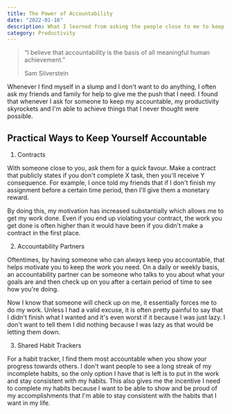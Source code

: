 ```yaml
---
title: The Power of Accountability
date: "2022-01-16"
description: What I learned from asking the people close to me to keep me accountable.
category: Productivity
---
```


> “I believe that accountability is the basis of all meaningful human achievement.”
>
> Sam Silverstein

Whenever I find myself in a slump and I don't want to do anything, I often ask my friends and family for help to give me the push that I need. I found that whenever I ask for someone to keep my accountable, my productivity skyrockets and I'm able to achieve things that I never thought were possible. 

## Practical Ways to Keep Yourself Accountable

1. Contracts

With someone close to you, ask them for a quick favour. Make a contract that publicly states if you don't complete X task, then you'll receive Y consequence. For example, I once told my friends that if I don't finish my assignment before a certain time period, then I'll give them a monetary reward. 

By doing this, my motivation has increased substantially which allows me to get my work done. Even if you end up violating your contract, the work you get done is often higher than it would have been if you didn't make a contract in the first place. 

2. Accountability Partners

Oftentimes, by having someone who can always keep you accountable, that helps motivate you to keep the work you need. On a daily or weekly basis, an accountability partner can be someone who talks to you about what your goals are and then check up on you after a certain period of time to see how you're doing. 

Now I know that someone will check up on me, it essentially forces me to do my work.  Unless I had a valid excuse, it is often pretty painful to say that I didn't finish what I wanted and it's even worst if it because I was just lazy. I don't want to tell them I did nothing because I was lazy as that would be letting them down.

3. Shared Habit Trackers

For a habit tracker, I find them most accountable when you show your progress towards others. I don't want people to see a long streak of my incomplete habits, so the only option I have that is left is to put in the work and stay consistent with my habits. This also gives me the incentive I need to complete my habits because I want to be able to show and be proud of my accomplishments that I'm able to stay consistent with the habits that I want in my life. 